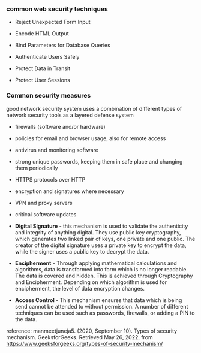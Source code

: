 ### common web security techniques
* Reject Unexpected Form Input

* Encode HTML Output

* Bind Parameters for Database Queries

* Authenticate Users Safely

* Protect Data in Transit

* Protect User Sessions


### Common security measures
good network security system uses a combination of different types of network security tools as a layered defense system
* firewalls (software and/or hardware)
* policies for email and browser usage, also for remote access
* antivirus and monitoring software
* strong unique passwords, keeping them in safe place and changing them periodically
* HTTPS protocols over HTTP
* encryption and signatures where necessary
* VPN and proxy servers
* critical software updates




 * **Digital Signature** - this mechanism is used to validate the authenticity and integrity of anything digital. They use public key cryptography, which generates two linked pair of keys, one private and one public. The creator of the digital signature uses a private key to encrypt the data, while the signer uses a public key to decrypt the data.

 * **Encipherment** - Through applying mathematical calculations and algorithms, data is transformed into form which is no longer readable. The data is covered and hidden. This is achieved through Cryptography and Encipherment. Depending on which algorithm is used for encipherment, the level of data encryption changes. 

 * **Access Control** - This mechanism ensures that data which is being send cannot be attended to without permission. A number of different techniques can be used such as passwords, firewalls, or adding a PIN to the data. 



reference: manmeetjuneja5. (2020, September 10). Types of security mechanism. GeeksforGeeks. Retrieved May 26, 2022, from https://www.geeksforgeeks.org/types-of-security-mechanism/ 
